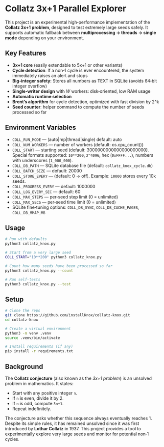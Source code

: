 # Collatz 3x+1 Parallel Explorer

This project is an experimental high‑performance implementation of the **Collatz 3x+1 problem**, designed to test extremely large seeds safely. It supports automatic fallback between **multiprocessing → threads → single mode** depending on your environment.

## Key Features

* **3x+1 core** (easily extendable to 5x+1 or other variants)
* **Cycle detection**: If a non‑1 cycle is ever encountered, the system immediately raises an alert and stops
* **Big‑integer safety**: Stores all numbers as TEXT in SQLite (avoids 64‑bit integer overflow)
* **Single‑writer design** with *W* workers: disk‑oriented, low RAM usage
* **Automatic runtime selection**
* **Brent’s algorithm** for cycle detection, optimized with fast division by 2^k
* **Seed counter**: helper command to compute the number of seeds processed so far

## Environment Variables

* `COLL_RUN_MODE` — (auto|mp|thread|single) default: auto
* `COLL_NUM_WORKERS` — number of workers (default: os.cpu\_count())
* `COLL_START` — starting seed (default: 3000000000000000000000). Special formats supported: `10**200`, `2^4096`, hex (`0xFFFF...`), numbers with underscores (`1_000_000`).
* `COLL_DB_PATH` — SQLite database file (default: `collatz_knox_cycle.db`)
* `COLL_BATCH_SIZE` — default: 20000
* `COLL_STORE_EVERY` — (default: 0 → off). Example: `10000` stores every 10k seeds.
* `COLL_PROGRESS_EVERY` — default: 1000000
* `COLL_LOG_EVERY_SEC` — default: 60
* `COLL_MAX_STEPS` — per‑seed step limit (0 = unlimited)
* `COLL_MAX_SECS` — per‑seed time limit (0 = unlimited)
* SQLite fine‑tuning options: `COLL_DB_SYNC`, `COLL_DB_CACHE_PAGES`, `COLL_DB_MMAP_MB`

## Usage

```bash
# Run with defaults
python3 collatz_knox.py

# Start from a very large seed
COLL_START="10**200" python3 collatz_knox.py

# Count how many seeds have been processed so far
python3 collatz_knox.py --count

# Run self‑tests
python3 collatz_knox.py --test
```

## Setup

```bash
# Clone the repo
git clone https://github.com/installKnox/collatz-knox.git
cd collatz-knox

# Create a virtual environment
python3 -m venv .venv
source .venv/bin/activate

# Install requirements (if any)
pip install -r requirements.txt
```

## Background

The **Collatz conjecture** (also known as the *3x+1 problem*) is an unsolved problem in mathematics. It states:

* Start with any positive integer `n`.
* If `n` is even, divide it by 2.
* If `n` is odd, compute `3n+1`.
* Repeat indefinitely.

The conjecture asks whether this sequence always eventually reaches 1. Despite its simple rules, it has remained unsolved since it was first introduced by **Lothar Collatz** in 1937. This project provides a tool to experimentally explore very large seeds and monitor for potential non‑1 cycles.

